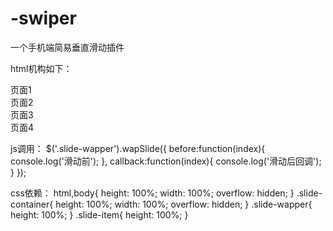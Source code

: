 # -swiper
一个手机端简易垂直滑动插件

html机构如下：
    <div class="slide-container">
      <div class="slide-wapper">
          <div class="slide-item">
              页面1
          </div>
          <div class="slide-item">
               页面2
          </div>
          <div class="slide-item">
               页面3
          </div>
          <div class="slide-item">
               页面4
          </div>
      </div>
  </div>
  
  js调用：
  $('.slide-wapper').wapSlide({
      before:function(index){
          console.log('滑动前');
      },
      callback:function(index){
          console.log('滑动后回调');
      }
  });
  
  css依赖：
  html,body{
      height: 100%;
      width: 100%;
      overflow: hidden;
  }
  .slide-container{
      height: 100%;
      width: 100%;
      overflow: hidden;
  }
  .slide-wapper{
      height: 100%;
  }
  .slide-item{
      height: 100%;
  }
